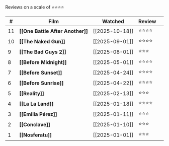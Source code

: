 Reviews on a scale of ⭐⭐⭐⭐

| # | Film | Watched | Review |  |
| --- | --- | --- | --- | --- |
| 11 | **[[One Battle After Another]]** | [[2025-10-18]] |  ⭐⭐⭐⭐|  |
| 10 | **[[The Naked Gun]]** | [[2025-09-01]] | ⭐⭐⭐⭐ |  |
| 9 | **[[The Bad Guys 2]]** | [[2025-08-01]] | ⭐⭐⭐ |  |
| 8 | **[[Before Midnight]]** | [[2025-05-01]] | ⭐⭐⭐⭐ |  |
| 7 | **[[Before Sunset]]** | [[2025-04-24]] | ⭐⭐⭐⭐ |  |
| 6 | **[[Before Sunrise]]** | [[2025-04-22]] | ⭐⭐⭐⭐ |  |
| 5 | **[[Reality]]** | [[2025-02-13]] | ⭐⭐⭐ |  |
| 4 | **[[La La Land]]** | [[2025-01-18]] | ⭐⭐⭐⭐ |  |
| 3 | **[[Emilia Pérez]]** | [[2025-01-11]] | ⭐⭐⭐ |  |
| 2 | **[[Conclave]]** | [[2025-01-10]] | ⭐⭐⭐ |  |
| 1 | **[[Nosferatu]]** | [[2025-01-01]] | ⭐⭐⭐ |  |
